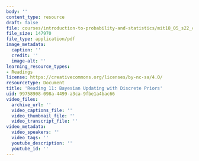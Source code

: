 ```yaml
---
body: ''
content_type: resource
draft: false
file: courses/introduction-to-probability-and-statistics/mit18_05_s22_class11-prep.pdf
file_size: 147970
file_type: application/pdf
image_metadata:
  caption: ''
  credit: ''
  image-alt: ''
learning_resource_types:
- Readings
license: https://creativecommons.org/licenses/by-nc-sa/4.0/
resourcetype: Document
title: 'Reading 11: Bayesian Updating with Discrete Priors'
uid: 99758908-098a-4499-a3ca-9fbe1a4bac66
video_files:
  archive_url: ''
  video_captions_file: ''
  video_thumbnail_file: ''
  video_transcript_file: ''
video_metadata:
  video_speakers: ''
  video_tags: ''
  youtube_description: ''
  youtube_id: ''
---
```

